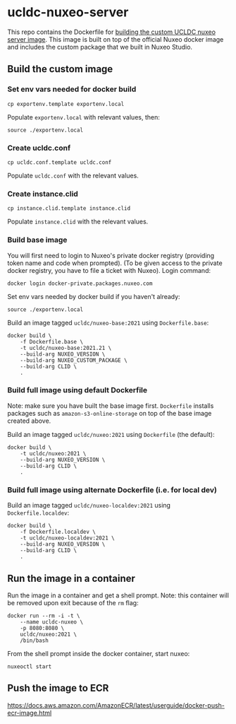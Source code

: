 # ucldc-nuxeo-server

This repo contains the Dockerfile for [building the custom UCLDC nuxeo server image](https://doc.nuxeo.com/nxdoc/build-a-custom-docker-image/). This image is built on top of the official Nuxeo docker image and includes the custom package that we built in Nuxeo Studio.

## Build the custom image

### Set env vars needed for docker build

````
cp exportenv.template exportenv.local
````

Populate `exportenv.local` with relevant values, then:

```
source ./exportenv.local
```

### Create ucldc.conf

```
cp ucldc.conf.template ucldc.conf
```

Populate `ucldc.conf` with the relevant values.

### Create instance.clid

```
cp instance.clid.template instance.clid
```

Populate `instance.clid` with the relevant values.

### Build base image

You will first need to login to Nuxeo's private docker registry (providing token name and code when prompted). (To be given access to the private docker registry, you have to file a ticket with Nuxeo). Login command:

```
docker login docker-private.packages.nuxeo.com
```
Set env vars needed by docker build if you haven't already:

```
source ./exportenv.local
```

Build an image tagged `ucldc/nuxeo-base:2021` using `Dockerfile.base`:

```
docker build \
	-f Dockerfile.base \
	-t ucldc/nuxeo-base:2021.21 \
	--build-arg NUXEO_VERSION \
	--build-arg NUXEO_CUSTOM_PACKAGE \
	--build-arg CLID \
	.
```

### Build full image using default Dockerfile

Note: make sure you have built the base image first. `Dockerfile` installs packages such as `amazon-s3-online-storage` on top of the base image created above.

Build an image tagged `ucldc/nuxeo:2021` using `Dockerfile` (the default):

```
docker build \
	-t ucldc/nuxeo:2021 \
	--build-arg NUXEO_VERSION \
	--build-arg CLID \
	.
```

### Build full image using alternate Dockerfile (i.e. for local dev)

Build an image tagged `ucldc/nuxeo-localdev:2021` using `Dockerfile.localdev`:

```
docker build \
	-f Dockerfile.localdev \
	-t ucldc/nuxeo-localdev:2021 \
	--build-arg NUXEO_VERSION \
	--build-arg CLID \
	.
```

## Run the image in a container

Run the image in a container and get a shell prompt. Note: this container will be removed upon exit because of the `rm` flag:

```
docker run --rm -i -t \
	--name ucldc-nuxeo \
	-p 8080:8080 \
	ucldc/nuxeo:2021 \
	/bin/bash
```

From the shell prompt inside the docker container, start nuxeo:

```
nuxeoctl start
```

## Push the image to ECR

https://docs.aws.amazon.com/AmazonECR/latest/userguide/docker-push-ecr-image.html

